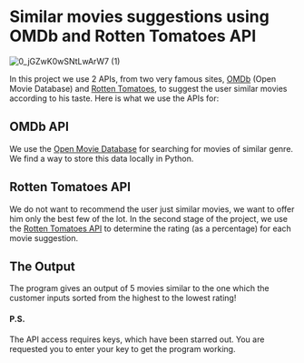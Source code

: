 # Similar movies suggestions using OMDb and Rotten Tomatoes API

![0_jGZwK0wSNtLwArW7 (1)](https://user-images.githubusercontent.com/65482013/83548947-28c9b400-a522-11ea-89c4-6ee292c924e5.jpg)

In this project we use 2 APIs, from two very famous sites, [OMDb](http://www.omdbapi.com/) (Open Movie Database) and [Rotten Tomatoes](https://www.rottentomatoes.com/), to suggest the user similar movies according to his taste. Here is what we use the APIs for:

## OMDb API

We use the [Open Movie Database](http://www.omdbapi.com/) for searching for movies of similar genre. We find a way to store this data locally in Python.

## Rotten Tomatoes API

We do not want to recommend the user just similar movies, we want to offer him only the best few of the lot. In the second stage of the project, we use the [Rotten Tomatoes API](https://www.rottentomatoes.com/) to determine the rating (as a percentage) for each movie suggestion.

## The Output

The program gives an output of 5 movies similar to the one which the customer inputs sorted from the highest to the lowest rating!

#### P.S.
The API access requires keys, which have been starred out. You are requested you to enter your key to get the program working.
